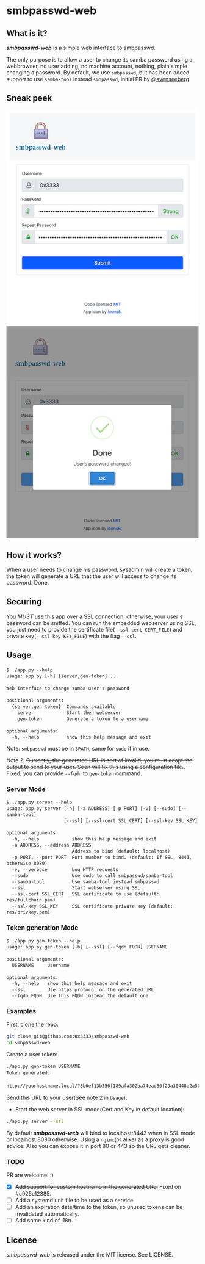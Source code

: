 # smbpasswd-web

## What is it?

***smbpasswd-web*** is a simple web interface to smbpasswd.

The only purpose is to allow a user to change its samba password using a webbrowser, no user adding, no machine account, nothing, plain simple changing a password. By default, we use `smbpasswd`, but has been added support to use `samba-tool` instead `smbpasswd`, initial PR by [@svenseeberg](https://github.com/svenseeberg).

## Sneak peek

![smbpasswd-web screenshot](https://github.com/0x3333/smbpasswd-web/blob/master/.github/smbpasswd-main.png)
![smbpasswd-web screenshot ok](https://github.com/0x3333/smbpasswd-web/blob/master/.github/smbpasswd-ok.png)

## How it works?

When a user needs to change his password, sysadmin will create a token, the token will generate a URL that the user will access to change its password. Done.

## Securing

You _MUST_ use this app over a SSL connection, otherwise, your user's password can be sniffed. You can run the embedded webserver using SSL, you just need to provide the certificate file(`--ssl-cert CERT_FILE`) and private key(`--ssl-key KEY_FILE`) with the flag `--ssl`.

## Usage

```
$ ./app.py --help
usage: app.py [-h] {server,gen-token} ...

Web interface to change samba user's password

positional arguments:
  {server,gen-token}  Commands available
    server            Start then webserver
    gen-token         Generate a token to a username

optional arguments:
  -h, --help          show this help message and exit
```

Note: `smbpasswd` must be in `$PATH`, same for `sudo` if in use.

Note 2: ~~Currently, the generated URL is sort of invalid, you must adapt the output to send to your user. Soon will fix this using a configuration file.~~. Fixed, you can provide `--fqdn` to `gen-token` command.

### Server Mode

```
$ ./app.py server --help
usage: app.py server [-h] [-a ADDRESS] [-p PORT] [-v] [--sudo] [--samba-tool]
                     [--ssl] [--ssl-cert SSL_CERT] [--ssl-key SSL_KEY]

optional arguments:
  -h, --help            show this help message and exit
  -a ADDRESS, --address ADDRESS
                        Address to bind (default: localhost)
  -p PORT, --port PORT  Port number to bind. (default: If SSL, 8443, otherwise 8080)
  -v, --verbose         Log HTTP requests
  --sudo                Use sudo to call smbpasswd/samba-tool
  --samba-tool          Use samba-tool instead smbpasswd
  --ssl                 Start webserver using SSL
  --ssl-cert SSL_CERT   SSL certificate to use (default: res/fullchain.pem)
  --ssl-key SSL_KEY     SSL certificate private key (default: res/privkey.pem)
```

### Token generation Mode

```
$ ./app.py gen-token --help
usage: app.py gen-token [-h] [--ssl] [--fqdn FQDN] USERNAME

positional arguments:
  USERNAME     Username

optional arguments:
  -h, --help   show this help message and exit
  --ssl        Use https protocol on the generated URL
  --fqdn FQDN  Use this FQDN instead the default one
```

### Examples

First, clone the repo:

```bash
git clone git@github.com:0x3333/smbpasswd-web
cd smbpasswd-web
```

Create a user token:
```bash
./app.py gen-token USERNAME
Token generated:

http://yourhostname.local/?8b6ef13b556f189afa302ba74ead80f29a30448a2a50df03918f4c790955f2c8
```
Send this URL to your user(See note 2 in `Usage`).

* Start the web server in SSL mode(Cert and Key in default location):
```bash
./app.py server --ssl
```

By default ***smbpasswd-web***  will bind to localhost:8443 when in SSL mode or localhost:8080 otherwise. Using a `nginx`(or alike) as a proxy is good advice. Also you can expose it in port 80 or 443 so the URL gets cleaner.

### TODO

PR are welcome! :)

- [X] ~~Add support for custom hostname in the generated URL.~~ Fixed on #c925c12385.
- [ ] Add a systemd unit file to be used as a service
- [ ] Add an expiration date/time to the token, so unused tokens can be invalidated automatically.
- [ ] Add some kind of i18n.

## License

 *smbpasswd-web* is released under the MIT license. See LICENSE.
